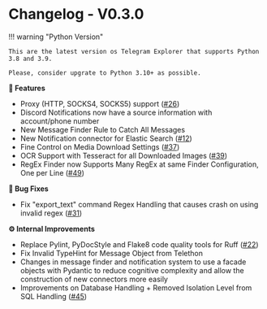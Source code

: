 # Changelog - V0.3.0

!!! warning "Python Version"
    
    This are the latest version os Telegram Explorer that supports Python 3.8 and 3.9.
    
    Please, consider upgrate to Python 3.10+ as possible.

**🚀 Features**

- Proxy (HTTP, SOCKS4, SOCKS5) support ([#26](https://github.com/guibacellar/TEx/issues/26))
- Discord Notifications now have a source information with account/phone number
- New Message Finder Rule to Catch All Messages
- New Notification connector for Elastic Search ([#12](https://github.com/guibacellar/TEx/issues/12))
- Fine Control on Media Download Settings ([#37](https://github.com/guibacellar/TEx/issues/37))
- OCR Support with Tesseract for all Downloaded Images ([#39](https://github.com/guibacellar/TEx/issues/39))
- RegEx Finder now Supports Many RegEx at same Finder Configuration, One per Line ([#49](https://github.com/guibacellar/TEx/issues/49))

**🐛 Bug Fixes**

- Fix "export_text" command Regex Handling that causes crash on using invalid regex ([#31](https://github.com/guibacellar/TEx/issues/31)) 

**⚙️ Internal Improvements**

- Replace Pylint, PyDocStyle and Flake8 code quality tools for Ruff ([#22](https://github.com/guibacellar/TEx/issues/22))
- Fix Invalid TypeHint for Message Object from Telethon 
- Changes in message finder and notification system to use a facade objects with Pydantic to reduce cognitive complexity and allow the construction of new connectors more easily
- Improvements on Database Handling + Removed Isolation Level from SQL Handling ([#45](https://github.com/guibacellar/TEx/issues/45))
